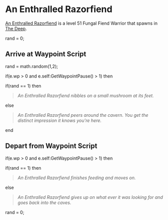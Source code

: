 # An Enthralled Razorfiend



[An Enthralled Razorfiend](/npc/164002) is a level 51 Fungal Fiend Warrior that spawns in [The Deep](/zone/164).

rand = 0;



## Arrive at Waypoint Script

rand = math.random(1,2);

if(e.wp > 0 and e.self:GetWaypointPause() > 1) then


if(rand == 1) then



>*An Enthralled Razorfiend nibbles on a small mushroom at its feet.*


else



>*An Enthralled Razorfiend peers around the cavern.  You get the distinct impression it knows you're here.*

end



## Depart from Waypoint Script

if(e.wp > 0 and e.self:GetWaypointPause() > 1) then


if(rand == 1) then



>*An Enthralled Razorfiend finishes feeding and moves on.*


else



>*An Enthralled Razorfiend gives up on what ever it was looking for and goes back into the caves.*


rand = 0;
